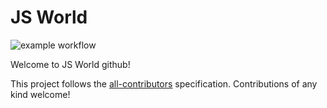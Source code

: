 # JS World

![example workflow](https://github.com/pythoniaweb/jsworld/actions/workflows/README.md/badge.svg)

Welcome to JS World github!

This project follows the [all-contributors](https://github.com/all-contributors/all-contributors) specification. Contributions of any kind welcome!
